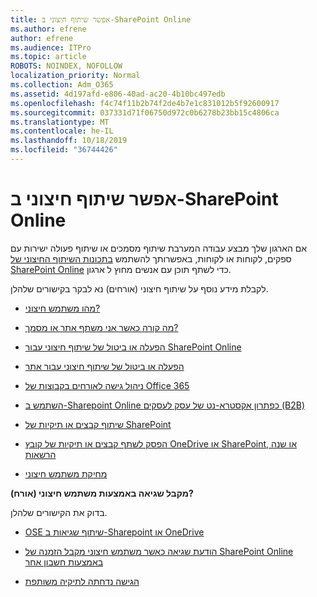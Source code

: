 ```yaml
---
title: אפשר שיתוף חיצוני ב-SharePoint Online
ms.author: efrene
author: efrene
ms.audience: ITPro
ms.topic: article
ROBOTS: NOINDEX, NOFOLLOW
localization_priority: Normal
ms.collection: Adm_O365
ms.assetid: 4d197afd-e806-40ad-ac20-4b10bc497edb
ms.openlocfilehash: f4c74f11b2b74f2de4b7e1c831012b5f92600917
ms.sourcegitcommit: 037331d71f06750d972c0b6278b23bb15c4806ca
ms.translationtype: MT
ms.contentlocale: he-IL
ms.lasthandoff: 10/18/2019
ms.locfileid: "36744426"
---
```

# <a name="enable-external-sharing-in-sharepoint-online"></a>אפשר שיתוף חיצוני ב-SharePoint Online

אם הארגון שלך מבצע עבודה המערבת שיתוף מסמכים או שיתוף פעולה ישירות עם ספקים, לקוחות או לקוחות, באפשרותך להשתמש [בתכונות השיתוף החיצוני של SharePoint Online](https://docs.microsoft.com/sharepoint/external-sharing-overview) כדי לשתף תוכן עם אנשים מחוץ ל ארגון.

לקבלת מידע נוסף על שיתוף חיצוני (אורחים) נא לבקר בקישורים שלהלן.

- [מהו משתמש חיצוני?](https://docs.microsoft.com/sharepoint/external-sharing-overview#what-is-an-external-user)

- [מה קורה כאשר אני משתף אתר או מסמך?](https://docs.microsoft.com/sharepoint/external-sharing-overview#what-happens-when-i-share-a-site-or-document)

- [הפעלה או ביטול של שיתוף חיצוני עבור SharePoint Online](https://docs.microsoft.com/sharepoint/turn-external-sharing-on-or-off)

- [הפעלה או ביטול של שיתוף חיצוני עבור אתר](https://docs.microsoft.com/sharepoint/change-external-sharing-site)

- [ניהול גישה לאורחים בקבוצות של Office 365](https://docs.microsoft.com/office365/admin/create-groups/manage-guest-access-in-groups?view=o365-worldwide)

- [השתמש ב-Sharepoint Online כפתרון אקסטרא-נט של עסק לעסקים (B2B)](https://docs.microsoft.com/sharepoint/create-b2b-extranet)

- [שיתוף קבצים או תיקיות של SharePoint](https://support.office.com/article/share-sharepoint-files-or-folders-1fe37332-0f9a-4719-970e-d2578da4941c)

- [הפסק לשתף קבצים או תיקיות של קובץ OneDrive או SharePoint, או שנה הרשאות](https://support.office.com/article/stop-sharing-onedrive-or-sharepoint-files-or-folders-or-change-permissions-0a36470f-d7fe-40a0-bd74-0ac6c1e13323)

- [מחיקת משתמש חיצוני](https://docs.microsoft.com/sharepoint/remove-users#delete-a-guest-from-the-microsoft-365-admin-center)

**מקבל שגיאה באמצעות משתמש חיצוני (אורח)?**

בדוק את הקישורים שלהלן. 

- [OSE שיתוף שגיאות ב-Sharepoint או OneDrive](https://docs.microsoft.com/sharepoint/sharepoint-onedrive-error-message)

- [הודעת שגיאה כאשר משתמש חיצוני מקבל הזמנה של SharePoint Online באמצעות חשבון אחר](https://docs.microsoft.com/sharepoint/support/sharing-and-permissions/error-when-external-user-accepts-an-invitation-by-using-another-account)

- [הגישה נדחתה לתיקיה משותפת](https://docs.microsoft.com/sharepoint/support/sharing-and-permissions/cannot-access-shared-folder)
